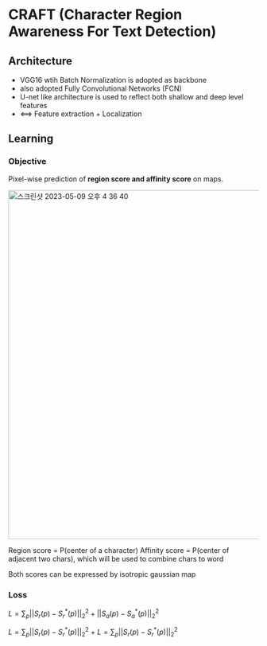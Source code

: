 # CRAFT (Character Region Awareness For Text Detection)

## Architecture
  
  - VGG16 wtih Batch Normalization is adopted as backbone
  - also adopted Fully Convolutional Networks (FCN)
  - U-net like architecture is used to reflect both shallow and deep level features
  - <==> Feature extraction + Localization
## Learning

### Objective
Pixel-wise prediction of **region score and affinity score** on maps.

<img width="702" alt="스크린샷 2023-05-09 오후 4 36 40" src="https://github.com/1nilx2/Deep-Learning/assets/88100984/e8c6711a-752d-4634-8083-2199eba6ac57">

Region score = P(center of a character)
Affinity score = P(center of adjacent two chars), which will be used to combine chars to word

Both scores can be expressed by isotropic gaussian map 

### Loss

$L = \sum_p{||S_r(p) - S_{r}^{*}(p)||^{2}_{2} + ||S_a(p) - S_a^*(p)||^2_2}$


$L = \sum_p{ || S_r(p) - S_r^*(p) ||^2_2 }$ + $L = \sum_p{ || S_r(p) - S_r^*(p) ||^2_2 }$ 

